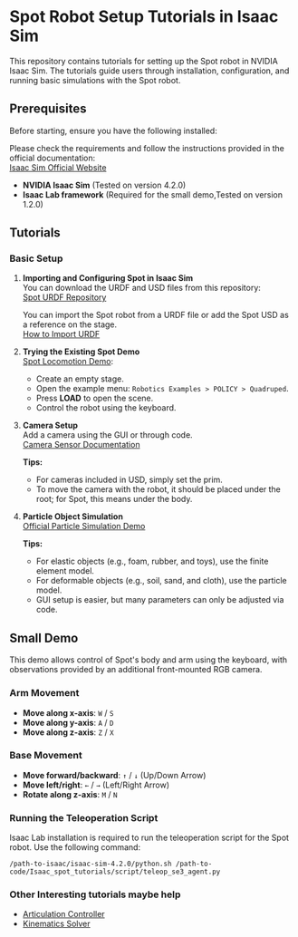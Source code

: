# Spot Robot Setup Tutorials in Isaac Sim

This repository contains tutorials for setting up the Spot robot in NVIDIA Isaac Sim. The tutorials guide users through installation, configuration, and running basic simulations with the Spot robot.

## Prerequisites

Before starting, ensure you have the following installed:

Please check the requirements and follow the instructions provided in the official documentation:\
[Isaac Sim Official Website](https://docs.isaacsim.omniverse.nvidia.com/latest/installation)

- **NVIDIA Isaac Sim** (Tested on version 4.2.0)
- **Isaac Lab framework** (Required for the small demo,Tested on version 1.2.0)

## Tutorials

### Basic Setup

1. **Importing and Configuring Spot in Isaac Sim**\
   You can download the URDF and USD files from this repository:\
   [Spot URDF Repository](https://github.com/carolzyy/urdf_spot)

   You can import the Spot robot from a URDF file or add the Spot USD as a reference on the stage.\
   [How to Import URDF](https://docs.isaacsim.omniverse.nvidia.com/latest/robot_setup/import_urdf.html)

2. **Trying the Existing Spot Demo**\
   [Spot Locomotion Demo](https://docs.isaacsim.omniverse.nvidia.com/latest/robot_simulation/ext_isaacsim_robot_policy_example.html):

   - Create an empty stage.
   - Open the example menu: `Robotics Examples > POLICY > Quadruped`.
   - Press **LOAD** to open the scene.
   - Control the robot using the keyboard.

3. **Camera Setup**\
   Add a camera using the GUI or through code.\
   [Camera Sensor Documentation](https://docs.isaacsim.omniverse.nvidia.com/4.2.0/features/sensors_simulation/isaac_sim_sensors_camera.html)

   **Tips:**

   - For cameras included in USD, simply set the prim.
   - To move the camera with the robot, it should be placed under the root; for Spot, this means under the body.

4. **Particle Object Simulation**\
   [Official Particle Simulation Demo](https://docs.omniverse.nvidia.com/extensions/latest/ext_physics/physics-particles.html)

   **Tips:**

   - For elastic objects (e.g., foam, rubber, and toys), use the finite element model.
   - For deformable objects (e.g., soil, sand, and cloth), use the particle model.
   - GUI setup is easier, but many parameters can only be adjusted via code.

## Small Demo

This demo allows control of Spot's body and arm using the keyboard, with observations provided by an additional front-mounted RGB camera.

### Arm Movement

- **Move along x-axis**: `W` / `S`
- **Move along y-axis**: `A` / `D`
- **Move along z-axis**: `Z` / `X`

### Base Movement

- **Move forward/backward**: `↑` / `↓` (Up/Down Arrow)
- **Move left/right**: `←` / `→` (Left/Right Arrow)
- **Rotate along z-axis**: `M` / `N`

### Running the Teleoperation Script

Isaac Lab installation is required to run the teleoperation script for the Spot robot. Use the following command:

```
/path-to-isaac/isaac-sim-4.2.0/python.sh /path-to-code/Isaac_spot_tutorials/script/teleop_se3_agent.py
```

### Other Interesting tutorials maybe help
- [Articulation Controller](https://docs.isaacsim.omniverse.nvidia.com/latest/robot_simulation/articulation_controller.html)
- [Kinematics Solver](https://docs.isaacsim.omniverse.nvidia.com/latest/manipulators/manipulators_lula_kinematics.html)


